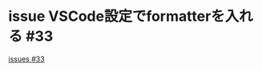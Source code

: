 # issue VSCode設定でformatterを入れる #33
[issues #33](https://github.com/cat2151/ym2151-zig-cc/issues/33)


